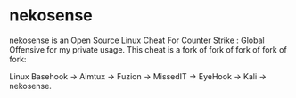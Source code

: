 # nekosense
nekosense is an Open Source Linux Cheat For Counter Strike : Global Offensive for my private usage. 
This cheat is a fork of fork of fork of fork of fork: 

Linux Basehook -> Aimtux -> Fuzion -> MissedIT -> EyeHook -> Kali -> nekosense.

